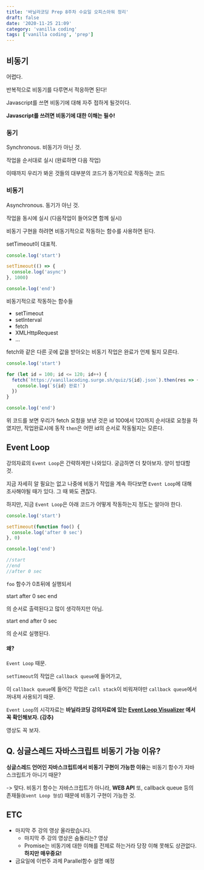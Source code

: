 ```yaml
---
title: '바닐라코딩 Prep 8주차 수요일 오피스아워 정리'
draft: false
date: '2020-11-25 21:09'
category: 'vanilla coding'
tags: ['vanilla coding', 'prep']
---
```


## 비동기

어렵다.

반복적으로 비동기를 다루면서 적응하면 된다!

Javascript를 쓰면 비동기에 대해 자주 접하게 될것이다.

**Javascript를 쓰려면 비동기에 대한 이해는 필수!**

### 동기

Synchronous. 비동기가 아닌 것.

작업을 순서대로 실시 (완료하면 다음 작업)

이때까지 우리가 봐온 것들의 대부분의 코드가 동기적으로 작동하는 코드

### 비동기

Asynchronous. 동기가 아닌 것.

작업을 동시에 실시 (다음작업이 들어오면 함께 실시)

비동기 구현을 하려면 비동기적으로 작동하는 함수를 사용하면 된다.

setTimeout이 대표적.

```js
console.log('start')

setTimeout(() => {
  console.log('async')
}, 1000)

console.log('end')
```

비동기적으로 작동하는 함수들

- setTimeout
- setInterval
- fetch
- XMLHttpRequest
- ...

fetch와 같은 다른 곳에 값을 받아오는 비동기 작업은 완료가 언제 될지 모른다.

```js
console.log('start')

for (let id = 100; id <= 120; id++) {
  fetch(`https://vanillacoding.surge.sh/quiz/${id}.json`).then(res => {
    console.log(`${id} 완료!`)
  })
}

console.log('end')
```

위 코드를 보면 우리가 fetch 요청을 보낸 것은 id 100에서 120까지 순서대로 요청을 하였지만, 작업완료시에 동작 `then`은 어떤 id의 순서로 작동될지는 모른다.

## Event Loop

강의자료의 `Event Loop`은 간략하게만 나와있다. 궁금하면 더 찾아보자. 양이 방대할 것.

지금 자세히 알 필요는 없고 나중에 비동기 작업을 계속 하다보면 `Event Loop`에 대해 조사해야될 때가 있다. 그 때 봐도 괜찮다.

하지만, 지금 `Event Loop`은 아래 코드가 어떻게 작동하는지 정도는 알아야 한다.

```js
console.log('start')

setTimeout(function foo() {
  console.log('after 0 sec')
}, 0)

console.log('end')

//start
//end
//after 0 sec
```

`foo` 함수가 0초뒤에 실행되서

start
after 0 sec
end

의 순서로 출력된다고 많이 생각하지만 아님.

start
end
after 0 sec

의 순서로 실행된다.

#### 왜?

`Event Loop` 때문.

`setTimeout`의 작업은 `callback queue`에 들어가고,

이 `callback queue`에 들어간 작업은 `call stack`이 비워져야만 `callback queue`에서 꺼내져 사용되기 때문.

`Event Loop`의 시각자료는 **바닐라코딩 강의자료에 있는 [Event Loop Visualizer](http://latentflip.com/loupe/) 에서 꼭 확인해보자. (강추)**

영상도 꼭 보자.

## Q. 싱글스레드 자바스크립트 비동기 가능 이유?

**싱글스레드 언어인 자바스크립트에서 비동기 구현이 가능한 이유**는 비동기 함수가 자바스크립트가 아니기 때문?

-> 맞다. 비동기 함수는 자바스크립트가 아니라, **WEB API**
또, callback queue 등의 존재들(`Event Loop 형성`) 때문에 비동기 구현이 가능한 것.

## ETC

- 마지막 주 강의 영상 올라왔습니다.
  - 마지막 주 강의 영상은 숨돌리는? 영상
  - Promise는 비동기에 대한 이해를 전제로 하는거라 당장 이해 못해도 상관없다. **하지만 매우중요!**
- 금요일에 이번주 과제 Parallel함수 설명 예정
